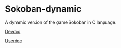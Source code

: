 # Sokoban-dynamic
A dynamic version of the game Sokoban in C language.

[Devdoc](https://github.com/kevin-ta/Sokoban-dynamic/blob/master/devdoc.pdf)

[Userdoc](https://github.com/kevin-ta/Sokoban-dynamic/blob/master/userdoc.pdf)
